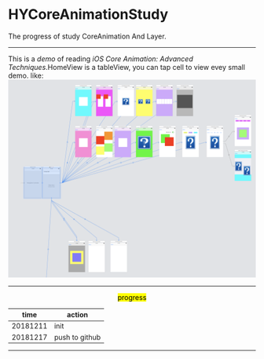 # HYCoreAnimationStudy

The progress of study CoreAnimation And Layer.

----
This is a _demo_ of reading *iOS Core Animation: Advanced Techniques*.HomeView is a tableView, you can tap cell to view evey small demo.
like: ![storyboard]

***
<center><mark> progress </mark></center>


time | action
-----|-----
20181211| init
20181217|push to github

---
[storyboard]:https://github.com/HYAdonisCoding/HYCoreAnimationStudy/blob/master/Layer%20StoryBoard.png?raw=true